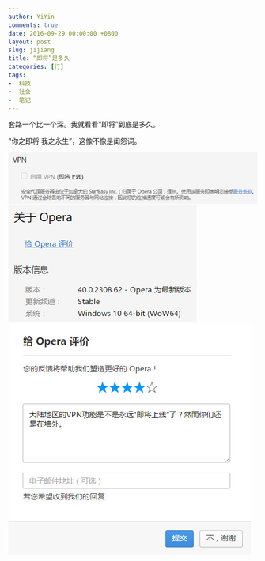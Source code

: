 ```yaml
---
author: YiYin
comments: true
date: 2016-09-29 00:00:00 +0800
layout: post
slug: jijiang
title: “即将”是多久
categories: [行]
tags:
-  科技
-  社会
-  笔记
---
```


套路一个比一个深。我就看看“即将”到底是多久。

"你之即将 我之永生”，这像不像是闺怨词。

<img src="/public/images/opera/opera1.jpg" title="" alt="">

<img src="/public/images/opera/opera2.jpg" title="" alt="">

<img src="/public/images/opera/opera3.jpg" title="" alt="">

